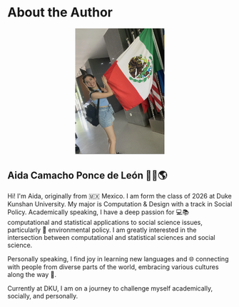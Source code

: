 # About the Author
<p align="center">
  <kbd>
    <img src="photo.png" alt="Aida's Photo" width="200"/>
  </kbd>
</p>

## Aida Camacho Ponce de León 👩‍💻🌎

Hi! I'm Aida, originally from 🇲🇽 Mexico. I am form the class of 2026 at Duke Kunshan University. My major is Computation & Design with a track in Social Policy. Academically speaking, I have a deep passion for 💻📚 computational and statistical applications to social science issues, particularly 🌱 environmental policy. I am greatly interested in the intersection between computational and statistical sciences and social science. 

Personally speaking, I find joy in learning new languages and 🌐 connecting with people from diverse parts of the world, embracing various cultures along the way 🌟.

Currently at DKU, I am on a journey to challenge myself academically, socially, and personally.